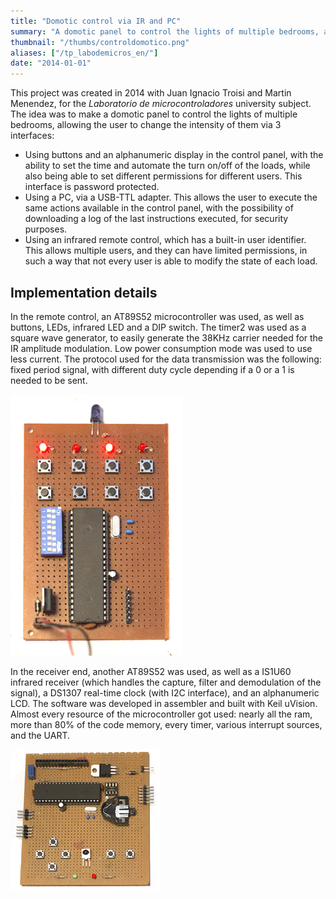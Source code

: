 ```yaml
---
title: "Domotic control via IR and PC"
summary: "A domotic panel to control the lights of multiple bedrooms, allowing the user to change the intensity of them via 3 interfaces. This project was created with Juan Ignacio Troisi and Martin Menendez, for the university subject Laboratorio de microcontroladores."
thumbnail: "/thumbs/controldomotico.png"
aliases: ["/tp_labodemicros_en/"]
date: "2014-01-01"
---
```


This project was created in 2014 with Juan Ignacio Troisi and Martin Menendez, for the *Laboratorio de microcontroladores* university subject. The idea was to make a domotic panel to control the lights of multiple bedrooms, allowing the user to change the intensity of them via 3 interfaces:

* Using buttons and an alphanumeric display in the control panel, with the ability to set the time and automate the turn on/off of the loads, while also being able to set different permissions for different users. This interface is password protected.
* Using a PC, via a USB-TTL adapter. This allows the user to execute the same actions available in the control panel, with the possibility of downloading a log of the last instructions executed, for security purposes.
* Using an infrared remote control, which has a built-in user identifier. This allows multiple users, and they can have limited permissions, in such a way that not every user is able to modify the state of each load.

## Implementation details
In the remote control, an AT89S52 microcontroller was used, as well as buttons, LEDs, infrared LED and a DIP switch. The timer2 was used as a square wave generator, to easily generate the 38KHz carrier needed for the IR amplitude modulation. Low power consumption mode was used to use less current. The protocol used for the data transmission was the following: fixed period signal, with different duty cycle depending if a 0 or a 1 is needed to be sent.

![Domotic control transmitter](/images/ldm_transmisor.png)

In the receiver end, another AT89S52 was used, as well as a IS1U60 infrared receiver (which handles the capture, filter and demodulation of the signal), a DS1307 real-time clock (with I2C interface), and an alphanumeric LCD. The software was developed in assembler and built with Keil uVision. Almost every resource of the microcontroller got used: nearly all the ram, more than 80% of the code memory, every timer, various interrupt sources, and the UART.

![Domotic control panel](/images/ldm_receptor.png)
